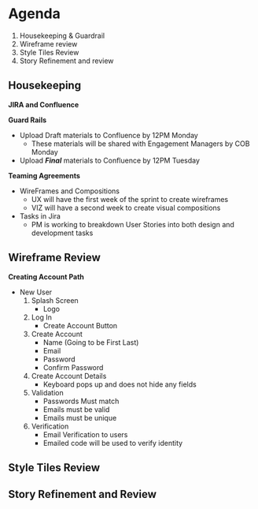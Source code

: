 # Agenda
1. Housekeeping & Guardrail
2. Wireframe review
3. Style Tiles Review
4. Story Refinement and review

## Housekeeping
**JIRA and Confluence**  

**Guard Rails**
* Upload Draft materials to Confluence by 12PM Monday
    * These materials will be shared with Engagement Managers by COB Monday 
* Upload ***Final*** materials to Confluence by 12PM Tuesday 

**Teaming Agreements**  
* WireFrames and Compositions
    * UX will have the first week of the sprint to create wireframes
    * VIZ will have a second week to create visual compositions
* Tasks in Jira 
    * PM is working to breakdown User Stories into both design and development tasks 

## Wireframe Review
**Creating Account Path**
* New User
    1. Splash Screen   
        * Logo
    2. Log In 
        * Create Account Button
    3. Create Account
        * Name (Going to be First Last)
        * Email 
        * Password
        * Confirm Password
    4. Create Account Details 
        * Keyboard pops up and does not hide any fields
    5. Validation
        * Passwords Must match
        * Emails must be valid
        * Emails must be unique
    6. Verification
        * Email Verification to users 
        * Emailed code will be used  to verify identity 





## Style Tiles Review

## Story Refinement and Review 


